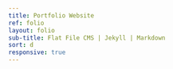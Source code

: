 ```yaml
---
title: Portfolio Website
ref: folio
layout: folio
sub-title: Flat File CMS | Jekyll | Markdown
sort: d
responsive: true
---
```


